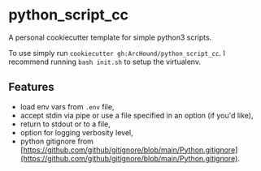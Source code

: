 # python_script_cc
A personal cookiecutter template for simple python3 scripts.

To use simply run `cookiecutter gh:ArcHound/python_script_cc`. I recommend running `bash init.sh` to setup the virtualenv.

## Features

 - load env vars from `.env` file,
 - accept stdin via pipe or use a file specified in an option (if you'd like),
 - return to stdout or to a file,
 - option for logging verbosity level,
 - python gitignore from [https://github.com/github/gitignore/blob/main/Python.gitignore](https://github.com/github/gitignore/blob/main/Python.gitignore).
